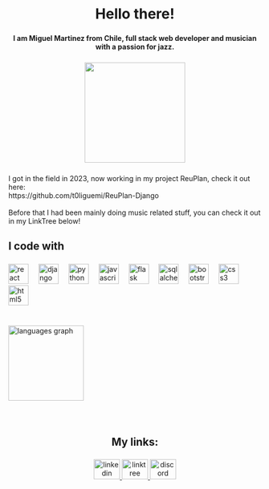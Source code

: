 <h1 align="center">Hello there!</h1>

###

<h4 align="center">I am Miguel Martinez from Chile, full stack web developer and musician with a passion for jazz.</h4>

###

<div align="center">
  <img height="200" src="https://media4.giphy.com/media/v1.Y2lkPTc5MGI3NjExYjl3N3lkOGtkcXBqdXIybXRpcXVoeWxpNzZwcWxyNjJmb2d3b3d2YiZlcD12MV9pbnRlcm5hbF9naWZfYnlfaWQmY3Q9Zw/Qi4GocCwH1Ua03nPP7/giphy.gif"  />
</div>

###

<p align="left">I got in the field in 2023, now working in my project ReuPlan, check it out here:<br>https://github.com/t0liguemi/ReuPlan-Django<br><br>Before that I had been mainly doing music related stuff, you can check it out in my LinkTree below!</p>

###

<h2 align="left">I code with</h2>

###

<div align="left">
  <img src="https://cdn.jsdelivr.net/gh/devicons/devicon/icons/react/react-original.svg" height="40" alt="react logo"  />
  <img width="12" />
  <img src="https://skillicons.dev/icons?i=django" height="40" alt="django logo"  />
  <img width="12" />
  <img src="https://cdn.jsdelivr.net/gh/devicons/devicon/icons/python/python-original.svg" height="40" alt="python logo"  />
  <img width="12" />
  <img src="https://cdn.jsdelivr.net/gh/devicons/devicon/icons/javascript/javascript-original.svg" height="40" alt="javascript logo"  />
  <img width="12" />
  <img src="https://skillicons.dev/icons?i=flask" height="40" alt="flask logo"  />
  <img width="12" />
  <img src="https://cdn.jsdelivr.net/gh/devicons/devicon/icons/sqlalchemy/sqlalchemy-original.svg" height="40" alt="sqlalchemy logo"  />
  <img width="12" />
  <img src="https://cdn.jsdelivr.net/gh/devicons/devicon/icons/bootstrap/bootstrap-original.svg" height="40" alt="bootstrap logo"  />
  <img width="12" />
  <img src="https://cdn.jsdelivr.net/gh/devicons/devicon/icons/css3/css3-original.svg" height="40" alt="css3 logo"  />
  <img width="12" />
  <img src="https://cdn.jsdelivr.net/gh/devicons/devicon/icons/html5/html5-original.svg" height="40" alt="html5 logo"  />
</div>

###

<br clear="both">

<div align="left">
  <img src="https://github-readme-stats.vercel.app/api/top-langs?username=t0liguemi&locale=en&hide_title=false&layout=compact&card_width=320&langs_count=5&theme=react&hide_border=true&order=2" height="150" alt="languages graph"  />
</div>

###

<br clear="both">

<h2 align="center">My links:</h2>

###

<div align="center">
  <a href="https://www.linkedin.com/in/t0liguemi" target="_blank">
    <img src="https://raw.githubusercontent.com/maurodesouza/profile-readme-generator/master/src/assets/icons/social/linkedin/default.svg" width="52" height="40" alt="linkedin logo"  />
  </a>
  <a href="https://linktr.ee/t0liguemi" target="_blank">
    <img src="https://raw.githubusercontent.com/maurodesouza/profile-readme-generator/master/src/assets/icons/social/linktree/default.svg" width="52" height="40" alt="linktree logo"  />
  </a>
  <a href="https://discord.gg/c48M4a8J" target="_blank">
    <img src="https://raw.githubusercontent.com/maurodesouza/profile-readme-generator/master/src/assets/icons/social/discord/default.svg" width="52" height="40" alt="discord logo"  />
  </a>
</div>

###

